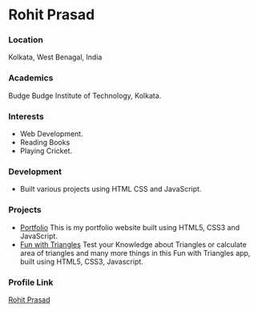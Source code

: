 # Rohit Prasad

### Location

Kolkata, West Benagal, India

### Academics

Budge Budge Institute of Technology, Kolkata.

### Interests

- Web Development.
- Reading Books
- Playing Cricket.

### Development

- Built various projects using HTML CSS and JavaScript.

### Projects

- [Portfolio](https://github.com/Rohitprasad83/RohitPrasad-site) This is my portfolio website built using HTML5, CSS3 and JavaScript.
- [Fun with Triangles](https://github.com/Rohitprasad83/Mark-12-Fun-with-Triangles) Test your Knowledge about Triangles or calculate area of triangles and many more things in this Fun with Triangles app, built using HTML5, CSS3, Javascript.

### Profile Link

[Rohit Prasad](https://github.com/Rohitprasad83/)

